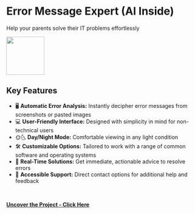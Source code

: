# Error Message Expert (AI Inside)
Help your parents solve their IT problems effortlessly
<br>

<img src="https://github.com/tobwil/markdown_website/assets/72387477/f0b3f280-0c06-4cb7-9d85-4f261ea568ab" height="100">
<br>

## Key Features

* 🖥️ **Automatic Error Analysis:** Instantly decipher error messages from screenshots or pasted images
* 💻 **User-Friendly Interface:** Designed with simplicity in mind for non-technical users
* 🌞🌜 **Day/Night Mode:** Comfortable viewing in any light condition
* 🛠️ **Customizable Options:** Tailored to work with a range of common software and operating systems
* 🔄 **Real-Time Solutions:** Get immediate, actionable advice to resolve errors
* 📲 **Accessible Support:** Direct contact options for additional help and feedback
<br>

**[<i class="fa-solid fa-up-right-from-square"></i> Uncover the Project - Click Here](https://a.picoapps.xyz/mention-whether)**
